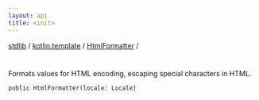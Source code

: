 ```yaml
---
layout: api
title: <init>
---
```

[stdlib](../../index.md) / [kotlin.template](../index.md) / [HtmlFormatter](index.md) / [<init>](_init_.md)

# <init>
Formats values for HTML encoding, escaping special characters in HTML.
```
public HtmlFormatter(locale: Locale)
```

